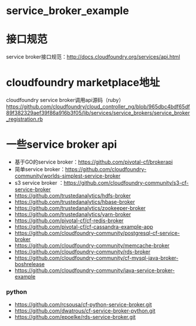 # service_broker_example
# 接口规范
service broker接口规范：http://docs.cloudfoundry.org/services/api.html
# cloudfoundry marketplace地址
cloudfoundry service broker调用api源码（ruby）
https://github.com/cloudfoundry/cloud_controller_ng/blob/965dbc4bdf65df89f382329aef39f86a916b3f05/lib/services/service_brokers/service_broker_registration.rb
# 一些service broker api
-  基于GO的service broker：https://github.com/pivotal-cf/brokerapi   
-  简单service broker：https://github.com/cloudfoundry-community/worlds-simplest-service-broker   
-   s3 service broker ：https://github.com/cloudfoundry-community/s3-cf-service-broker  
-  https://github.com/trustedanalytics/hdfs-broker  
-   https://github.com/trustedanalytics/hbase-broker  
-  https://github.com/trustedanalytics/zookeeper-broker  
-  https://github.com/trustedanalytics/yarn-broker  
-  https://github.com/pivotal-cf/cf-redis-broker  
-   https://github.com/pivotal-cf/cf-cassandra-example-app  
-  https://github.com/cloudfoundry-community/postgresql-cf-service-broker  
-  https://github.com/cloudfoundry-community/memcache-broker  
-   https://github.com/cloudfoundry-community/rds-broker  
-   https://github.com/cloudfoundry-community/cf-mysql-java-broker-boshrelease  
-   https://github.com/cloudfoundry-community/java-service-broker-example   
###  python  
-  https://github.com/rcsousa/cf-python-service-broker.git  
-  https://github.com/dwatrous/cf-service-broker-python.git  
-  https://github.com/epoelke/rds-service-broker.git  
